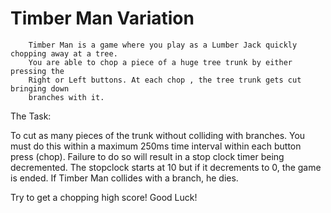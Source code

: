 # Timber Man Variation

        Timber Man is a game where you play as a Lumber Jack quickly chopping away at a tree. 
        You are able to chop a piece of a huge tree trunk by either pressing the 
        Right or Left buttons. At each chop , the tree trunk gets cut bringing down
        branches with it. 

The Task:

To cut as many pieces of the trunk without colliding with branches. You must
do this within a maximum 250ms time interval within each button press (chop). Failure to 
do so will result in a stop clock timer being decremented. The stopclock starts at 10
but if it decrements to 0, the game is ended. If Timber Man collides with a branch, he dies.   


Try to get a chopping high score! Good Luck! 
